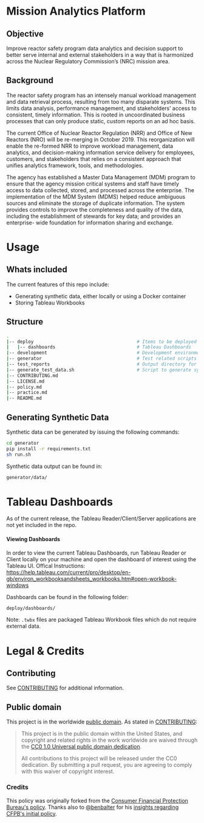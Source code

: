 # Mission Analytics Platform

## Objective
Improve reactor safety program data analytics and decision support to better serve internal and external stakeholders in a way that is harmonized across the Nuclear Regulatory Commission’s (NRC) mission area.


## Background
The reactor safety program has an intensely manual workload management and data retrieval process, resulting from too many disparate systems. This limits data analysis, performance management, and stakeholders’ access to consistent, timely information. This is rooted in uncoordinated business processes that can only produce static, custom reports on an ad hoc basis.

The current Office of Nuclear Reactor Regulation (NRR) and Office of New Reactors (NRO) will be re-merging in October 2019. This reorganization will enable the re-formed NRR to improve workload management, data analytics, and decision-making information service delivery for employees, customers, and stakeholders that relies on a consistent approach that unifies analytics framework, tools, and methodologies.

The agency has established a Master Data Management (MDM) program to ensure that the agency mission critical systems and staff have timely access to data collected, stored, and processed across the enterprise. The implementation of the MDM System (MDMS) helped reduce ambiguous sources and eliminate the storage of duplicate information. The system provides controls to improve the completeness and quality of the data, including the establishment of stewards for key data; and provides an enterprise- wide foundation for information sharing and exchange.

# Usage

## Whats included

The current features of this repo include:
- Generating synthetic data, either locally or using a Docker container
- Storing Tableau Workbooks

## Structure
```bash
.
|-- deploy                                      # Items to be deployed to Docker containers
|   |-- dashboards                              # Tableau Dashboards
|-- development                                 # Development environment related files
|-- generator                                   # Test related scripts and data
|-- test_reports                                # Output directory for test reports
|-- generate_test_data.sh                       # Script to generate synthetic data 
|-- CONTRIBUTING.md
|-- LICENSE.md
|-- policy.md
|-- practice.md
|-- README.md
```

## Generating Synthetic Data
Synthetic data can be generated by issuing the following commands:
```bash
cd generator
pip install -r requirements.txt
sh run.sh
```
Synthetic data output can be found in:
```bash
generator/data/
```

# Tableau Dashboards
As of the current release, the Tableau Reader/Client/Server applications are not yet included in the repo.
#### Viewing Dashboards
In order to view the current Tableau Dashboards, run Tableau Reader or Client locally on your machine and open the dashboard of interest using the Tableau UI.
Offical Instructions: https://help.tableau.com/current/pro/desktop/en-gb/environ_workbooksandsheets_workbooks.htm#open-workbook-windows

Dashboards can be found in the following folder:
```bash
deploy/dashboards/
```
Note: `.twbx` files are packaged Tableau Workbook files which do not require external data.

# Legal & Credits

## Contributing

See [CONTRIBUTING](CONTRIBUTING.md) for additional information.

## Public domain

This project is in the worldwide [public domain](LICENSE.md). As stated in [CONTRIBUTING](CONTRIBUTING.md):

> This project is in the public domain within the United States, and copyright and related rights in the work worldwide are waived through the [CC0 1.0 Universal public domain dedication](https://creativecommons.org/publicdomain/zero/1.0/).
>
> All contributions to this project will be released under the CC0 dedication. By submitting a pull request, you are agreeing to comply with this waiver of copyright interest.

### Credits

This policy was originally forked from the [Consumer Financial Protection Bureau's policy](https://github.com/cfpb/source-code-policy). Thanks also to [@benbalter](https://github.com/benbalter) for his [insights regarding CFPB's initial policy](http://ben.balter.com/2012/04/10/whats-missing-from-cfpbs-awesome-new-source-code-policy/).